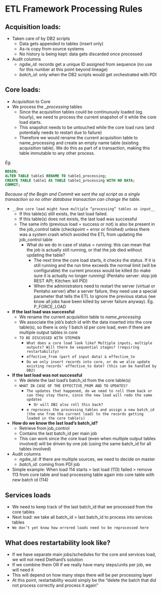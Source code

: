 # ETL Framework Processing Rules
## Acquisition loads: 
* Taken care of by DB2 scripts
	* Data gets appended to tables (insert only)
	* As-is copy from source systems
	* No history is being kept: data gets discarded once processed
* Audit columns
	* *ngdw_id*: records get a unique ID assigned from sequence (no use for this number at this point beyond lineage)
	* *batch_id*: only when the DB2 scripts would get orchestrated with PDI

## Core loads: 
* Acquisition to Core
* We process the *_processing* tables
	* Since the acquisition tables could be continuously loaded (eg. hourly), we need to process the current snapshot of it while the core load starts. 
	* This snapshot needs to be untouched while the core load runs (and potentially needs to restart due to failure)
	* Therefore we would rename the current acquisition table to name_processing and create an empty name table (existing acquisition table). We do this as part of a transaction, making this table immutable to any other process.

*Eg.*
```sql 
BEGIN;
ALTER TABLE table1 RENAME TO table1_processing;
CREATE TABLE table1 AS TABLE table1_processing WITH NO DATA;
COMMIT;
```
*Because of the Begin and Commit we sent the sql script as a single transaction so no other database transaction can change the table.*

* `__One core load might have multiple “processing” tables as input__`
	* If this table(s) still exists, the last load failed. 
	* If this table(s) does not exists, the last load was successful
	* The same info (previous load = success or not) is also be present in the job_control table (checkpoint = error or finished) unless there was a system crash which avoided the ETL from updating the job_control table
		* What do we do in case of status = running: this can mean that the job is actually still running, or that the job died without updating the table? 
			* The next time the core load starts, it checks the status. If it is still running and the run time exceeds the normal limit (will be configurable) the current process would be killed (to make sure it is actually no longer running) (Pentaho server: stop job REST API; Kitchen: kill PID)
			* When the administrators need to restart the server (virtual or Pentaho server) after a server failure, they need use a special parameter that tells the ETL to ignore the previous status (we know all jobs have been killed by server failure anyway). Eg. P_FORCE_LOAD
* __If the last load was successful__
	* We rename the current acquisition table to *name*_*processing*
	* We associate the job’s batch id with the data inserted into the core table(s), so there is only 1 batch id per core load, even if there are multiple output tables in core
	* `TO BE DISCUSSED WITH STEPHEN`
		* `What does a core load look like? Multiple inputs, multiple outputs? Will there be sequential stages? (requiring restartability)`
		* `effective_from (part of input data) & effective_to`
		* `Do we only insert records into core, or do we also update existing records' effective_to date? (this can be handled by DB2)`
* __If the last load was not successful__
	* We delete the last load’s batch_id from the core table(s)
	* `WHAT IN CASE OF THE EFFECTIVE_FROM AND TO UPDATES?`
		* `The updates that happened, do we need to roll them back or can they stay there, since the new load will redo the same updates`
			* `Or will DB2 also roll this back?`
		* `e reprocess the processing tables and assign a new batch_id (the one from the current load) to the records getting loaded in the core table(s)`
* __How do we know the last load’s batch_id?__
	* Retrieve from job_control
	* Contains the last batch_id per main job
	* This can work since the core load (even when multiple output tables involved) will be driven by one job (using the same batch_id for all tables involved)
* Audit columns
	* *ngdw_id*: If there are multiple sources, we need to decide on master
	* *batch_id*: coming from PDI job
* Simple example: When load 114 starts > last load (113) failed > remove 113 from core table and load processing table again into core table with new batch id (114)

## Services loads
* We need to keep track of the last batch_id that we processed from the core tables
* Next load: we take all batch_id > last batch_id to process into services tables
* `We don’t yet know how errored loads need to be reprocessed here`

## What does restartability look like?
* If we have separate main jobs/schedules for the core and services load, we will not need Diethard’s solution
* If we combine them OR if we really have many steps/units per job, we will need it
* This will depend on how many steps there will be per processing layer
* At this point, restartability would simply be the “delete the batch that did not process correctly and process it again”